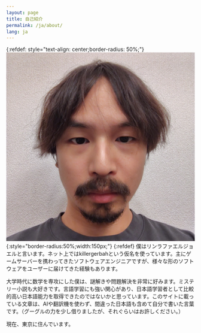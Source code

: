 ```yaml
---
layout: page
title: 自己紹介
permalink: /ja/about/
lang: ja
---
```


{:refdef: style="text-align: center;border-radius: 50%;"}
![R-J's face](/assets/images/face.jpg){:style="border-radius:50%;width:150px;"}
{:refdef}
僕はリンラファエルジョエルと言います。ネット上ではkillergerbahという仮名を使っています。主にゲームサーバーを携わってきたソフトウェアエンジニアですが、様々な形のソフトウェアをユーザーに届けてきた経験もあります。

大学時代に数学を専攻にした僕は、謎解きや問題解決を非常に好みます。ミステリー小説も大好きです。言語学習にも強い関心があり、日本語学習者として比較的高い日本語能力を取得できたのではないかと思っています。このサイトに載っている文章は、AIや翻訳機を使わず、間違った日本語も含めて自分で書いた言葉です。（グーグルの力を少し借りましたが、それぐらいはお許しください。）

現在、東京に住んでいます。
